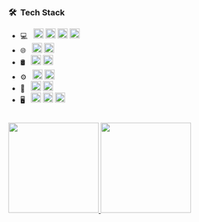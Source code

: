 <h3> 🛠 &nbsp;Tech Stack</h3>

- 💻 &nbsp;
  <code><img height="20" src="https://img.shields.io/badge/-Python-3776AB?style=flat-square&logo=Python&logoColor=white"></code>
  <code><img height="20" src="https://img.shields.io/badge/-Java-007396?style=flat-square&logo=Java&logoColor=white"></code>
  <code><img height="20" src="https://img.shields.io/badge/-C++-00599C?style=flat-square&logo=cplusplus&logoColor=white"></code>
  <code><img height="20" src="https://img.shields.io/badge/-C%23-239120?style=flat-square&logo=sharp&logoColor=white"></code>
- 🌐 &nbsp;
<code align="left"><img height="20" src="https://img.shields.io/badge/-HTML5-E34F26?style=flat-square&logo=html5&logoColor=white" /></code>
<code align="left"><img height="20" src="https://img.shields.io/badge/-CSS-1572B6?style=flat-square&logo=CSS3&logoColor=white" /></code>
- 🛢 &nbsp;
<code align="left"><img height="20" src="https://img.shields.io/badge/-MySQL-4479A1?style=flat-square&logo=MySQL&logoColor=white" /></code>
<code align="left"><img height="20" src="https://img.shields.io/badge/-SQLite-003B57?style=flat-square&logo=sqlite&logoColor=white" /></code>
- ⚙️ &nbsp;
<code align="left"><img height="20" src="https://img.shields.io/badge/-Git-F05032?style=flat-square&logo=Git&logoColor=white"></code>
<code align="left"><img height="20" src="https://img.shields.io/badge/-GitHub-333333?style=flat-square&logo=github&logoColor=white"></code>
- 🔧 &nbsp;
<code align="left"><img height="20" src="https://img.shields.io/badge/-Visual%20Studio%20Code-007ACC?style=flat-square&logo=visual-studio-code&logoColor=white"></code>
<code align="left"><img height="20" src="https://img.shields.io/badge/-Visual%20Studio-5C2D91?style=flat-square&logo=visual-studio&logoColor=white"></code>
- 🖥 &nbsp;
<code align="left"><img height="20" src="https://img.shields.io/badge/-Illustrator-FF9A00?style=flat-square&logo=adobe-illustrator&logoColor=white"></code>
<code align="left"><img height="20" src="https://img.shields.io/badge/-Photoshop-31A8FF?style=flat-square&logo=adobe-photoshop&logoColor=white"></code>
<code align="left"><img height="20" src="https://img.shields.io/badge/-Blender-F5792A?style=flat-square&logo=blender&logoColor=white"></code>
<br/>

<a href="https://github.com/Anime-pdf">
  <img height="180em" src="https://github-readme-stats.vercel.app/api?username=Anime-pdf&count_private=true&theme=buefy&show_icons=true" />
  <img height="180em" src="https://github-readme-stats.vercel.app/api/top-langs/?username=Anime-pdf&layout=compact" />
</a>

<br/>
